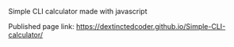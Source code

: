 Simple CLI calculator made with javascript


Published page link: https://dextinctedcoder.github.io/Simple-CLI-calculator/